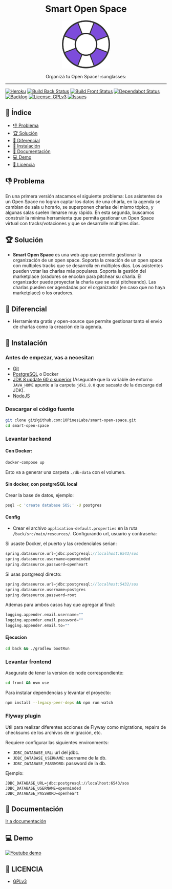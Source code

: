 <h1 align="center">
  Smart Open Space
</h1>
<p align="center">
  <img src="/docs/other/logo.svg" width="150" height="150" />
</p>
<p align="center">
  Organizá tu Open Space! :sunglasses:
</p>

<hr />

[![Heroku][heroku-badge]][heroku]
[![Build Back Status][build-back-badge]][build-back]
[![Build Front Status][build-front-badge]][build-front]
[![Dependabot Status][dependabot-badge]][dependabot]
[![Backlog][backlog-badge]][backlog]
[![License: GPLv3][license-badge]][license]
[![Issues][issues-badge]][issues]

## :book: Índice
- [:-1: Problema](#-1-problema)
- [:trophy: Solución](#trophy-solución)
- [:tada: Diferencial](#tada-diferencial)
- [:wrench: Instalación](#wrench-instalación)
- [:scroll: Documentación](#scroll-documentación)
- [:computer: Demo](#computer-demo)
- [:cop: Licencia](#cop-licencia)

## :-1: Problema
En una primera versión atacamos el siguiente problema: Los asistentes de un Open Space no logran captar los datos de una charla, en la agenda se cambian de sala u horario, se superponen charlas del mismo tópico, y algunas salas suelen llenarse muy rápido.
En esta segunda, buscamos construir la mínima herramienta que permita gestionar un Open Space virtual con tracks/votaciones y que se desarrolle múltiples días.

## :trophy: Solución
- **Smart Open Space** es una web app que permite gestionar la organización de un open space. Soporta la creación de un open space con multiples tracks que se desarrolla en múltiples días. Los asistentes pueden votar las charlas más populares. Soporta la gestión del marketplace (oradores se encolan para pitchear su charla. El organizador puede proyectar la charla que se está pitcheando). Las charlas pueden ser agendadas por el organizador (en caso que no haya marketplace) o los oradores.

## :tada: Diferencial
- Herramienta gratis y open-source que permite gestionar tanto el envio de charlas como la creación de la agenda.

## :wrench: Instalación
### Antes de empezar, vas a necesitar:
  - [Git][git]
  - [PostgreSQL][postgresql] o Docker
  - [JDK 8 update 60 o superior][java8] (Asegurate que la variable de entorno `JAVA_HOME` apunte a la carpeta `jdk1.8.0` que sacaste de la descarga del JDK).
  - [NodeJS][node]

### Descargar el código fuente
```sh
git clone git@github.com:10PinesLabs/smart-open-space.git
cd smart-open-space
```

### Levantar backend

#### Con Docker:
```sh
docker-compose up
```
Esto va a generar una carpeta `./db-data` con el volumen.

#### Sin docker, con postgreSQL local
Crear la base de datos, ejemplo:
```sh
psql -c 'create database SOS;' -U postgres
```

#### Config
- Crear el archivo `application-default.properties` en la ruta `/back/src/main/resources/`. Configurando url, usuario y contraseña:

Si usaste Docker, el puerto y las credenciales serian:
```groovy
spring.datasource.url=jdbc:postgresql://localhost:6543/sos
spring.datasource.username=openminded
spring.datasource.password=openheart
```

Si usas postgresql directo:
```groovy
spring.datasource.url=jdbc:postgresql://localhost:5432/sos
spring.datasource.username=postgres
spring.datasource.password=root
```

Ademas para ambos casos hay que agregar al final:
```groovy
logging.appender.email.username=""
logging.appender.email.password=""
logging.appender.email.to=""
```

#### Ejecucion
```sh
cd back && ./gradlew bootRun
```

### Levantar frontend
Asegurate de tener la version de node correspondiente:
```sh
cd front && nvm use
```


Para instalar dependencias y levantar el proyecto:
```sh
npm install --legacy-peer-deps && npm run watch
```

### Flyway plugin

Util para realizar diferentes acciones de Flyway como migrations, repairs de checksums de los archivos de migración, etc.

Requiere configurar las siguientes environments:
  - `JDBC_DATABASE_URL`: url del jdbc.
  - `JDBC_DATABASE_USERNAME`: username de la db.
  - `JDBC_DATABASE_PASSWORD`: password de la db.

Ejemplo:

```text
JDBC_DATABASE_URL=jdbc:postgresql://localhost:6543/sos
JDBC_DATABASE_USERNAME=openminded
JDBC_DATABASE_PASSWORD=openheart
```

## :scroll: Documentación

[Ir a documentación](/docs/README.md)

## :computer: Demo
[![Youtube demo][demo-prev]][demo-link]

## :cop: LICENCIA
- [GPLv3](LICENSE)

[backlog]: https://trello.com/b/A3IsSe1r/smartopenspace
[backlog-badge]: https://img.shields.io/badge/trello-backlog-blue?style=flat-square&logo=trello
[build-back]: https://github.com/10Pines/smart-open-space/actions/workflows/ci-backend.yml
[build-back-badge]: https://github.com/10Pines/smart-open-space/actions/workflows/ci-backend.yml/badge.svg
[build-front]: https://github.com/10Pines/smart-open-space/actions/workflows/ci-frontend.yml
[build-front-badge]: https://github.com/10Pines/smart-open-space/actions/workflows/ci-frontend.yml/badge.svg
[demo-link]:https://www.youtube.com/watch?v=cm3D5IztoL0
[demo-prev]:https://img.youtube.com/vi/cm3D5IztoL0/0.jpg
[dependabot]: https://dependabot.com
[dependabot-badge]: https://api.dependabot.com/badges/status?host=github&repo=10Pines/smart-open-space
[git]: https://help.github.com/set-up-git-redirect
[heroku]: https://smartopenspace.herokuapp.com
[heroku-badge]: https://img.shields.io/badge/heroku-deploy-ff69b4?style=flat-square&logo=heroku
[issues]: https://github.com/10Pines/smart-open-space/issues
[issues-badge]: https://img.shields.io/github/issues-raw/10Pines/smart-open-space?style=flat-square
[java8]: https://www.oracle.com/technetwork/java/javase/downloads/index.html
[license]: LICENCIA
[license-badge]: https://img.shields.io/github/license/AugustoConti/smart-open-space?style=flat-square
[node]: https://nodejs.org
[postgresql]: https://www.postgresql.org/download/
